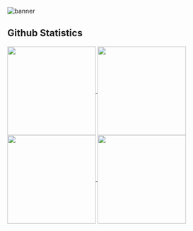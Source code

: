 ![banner](https://user-images.githubusercontent.com/84411143/225146599-4969a384-a403-496a-9d05-3c39b8db72bf.png)


<section>
  <h2>Github Statistics</h2>

  <!-- LIGHT MODE -->
  <a href="https://github.com/ricky-ultimate#gh-light-mode-only">
      <img height=200 align=center src="https://github-readme-stats.vercel.app/api?username=ricky-ultimate&card_width=440&theme=light&title_color=131820&icon_color=131820" />
  </a>
  
  <a href="https://github.com/ricky-ultimate#gh-light-mode-only">
      <img height=200 align=center src="https://github-readme-stats.vercel.app/api/top-langs/?username=ricky-ultimate&layout=donut&theme=light&title_color=131820" />
  </a>
  
  <!-- DARK MODE -->
  <a href="https://github.com/ricky-ultimate#gh-dark-mode-only">
      <img height=200 align=center src="https://github-readme-stats.vercel.app/api?username=ricky-ultimate&card_width=440&theme=github_dark&hide_border=true&bg_color=11151C" />
  </a>
  
  <a href="https://github.com/ricky-ultimate#gh-dark-mode-only">
      <img height=200 align=center src="https://github-readme-stats.vercel.app/api/top-langs/?username=ricky-ultimate&layout=donut&theme=github_dark&hide_border=true&bg_color=11151C" />
  </a>
</section>
